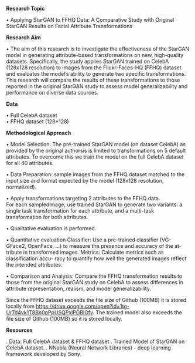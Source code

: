 **Research Topic**

• Applying StarGAN to FFHQ Data: A Comparative Study with Original StarGAN Results
on Facial Attribute Transformations

**Research Aim**

• The aim of this research is to investigate the effectiveness of the StarGAN model in
generating attribute-based transformations on new, high-quality datasets.
Specifically, the study applies StarGAN trained on CelebA (128x128 resolution) to images from the
Flickr-Faces-HQ (FFHQ) dataset and evaluates the model’s ability to generate two specific
transformations.
This research will compare the results of these transformations to those reported in the original StarGAN study to assess model
generalizability and performance on diverse data sources.

**Data**

• Full CelebA dataset  
• FFHQ dataset (128*128)  

**Methodological Approach**

• Model Selection: The pre-trained StarGAN model
(on dataset CelebA) as provided by the original authorsis is limited to transformations on 5 default attributes.
To overcome this we train the model on the full CelebA dataset for all 40 attributes.

• Data Preparation: sample images from the FFHQ dataset matched to the input size and format expected by the model (128x128 resolution, normalized).

• Apply transformations targeting 2 attributes to the FFHQ data.  
For each sampledimage, use trained StarGAN to generate two variants: a single task transformation for each attribute, and a multi-task transformation for both attributes.

• Qualitative evaluation is performed.

• Quantitative evaluation Classifier: Use a pre-trained classifier (VG-
GFace2, OpenFace, ...) to measure the presence and accuracy of the at-
tribute in transformed images. 
Metrics: Calculate metrics such as classification accu-
racy to quantify how well the generated images reflect the intended attributes.

• Comparison and Analysis:
Compare the FFHQ transformation results to those from the
original StarGAN study on CelebA to assess differences in attribute representation,
realism, and model generalizability.

Since the FFHQ dataset exceeds the file size of Github (100MB) it is stored locally from
https://drive.google.com/open?id=1tg-Ur7d4vk1T8Bn0pPpUSQPxlPGBlGfv.
The trained model also exceeds the file size of Github (100MB) so it is stored locally.

**Resources**

. Data: Full CelebA dataset & FFHQ dataset
. Trained Model of StarGAN on CelebA dataset.
. NNabla (Neural Network Libraries) - deep learning framework developed by Sony.
